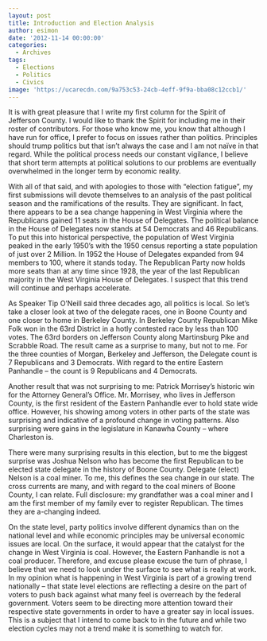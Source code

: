```yaml
---
layout: post
title: Introduction and Election Analysis
author: esimon
date: '2012-11-14 00:00:00'
categories:
  - Archives
tags:
  - Elections
  - Politics
  - Civics
image: 'https://ucarecdn.com/9a753c53-24cb-4eff-9f9a-bba08c12ccb1/'
---
```

It is with great pleasure that I write my first column for the Spirit of Jefferson County.  I would like to thank the Spirit for including me in their roster of contributors.   For those who know me, you know that although I have run for office, I prefer to focus on issues rather than politics.  Principles should trump politics but that isn’t always the case and I am not naïve in that regard.   While the political process needs our constant vigilance, I believe that short term attempts at political solutions to our problems are eventually overwhelmed in the longer term by economic reality.     

With all of that said, and with apologies to those with “election fatigue”, my first submissions will devote themselves to an analysis of the past political season and the ramifications of the results.  They are significant.  In fact, there appears to be a sea change happening in West Virginia where the Republicans gained 11 seats in the House of Delegates.  The political balance in the House of Delegates now stands at 54 Democrats and 46 Republicans.  To put this into historical perspective, the population of West Virginia peaked in the early 1950’s with the 1950 census reporting a state population of just over 2 Million.  In 1952 the House of Delegates expanded from 94 members to 100, where it stands today.  The Republican Party now holds more seats than at any time since 1928, the year of the last Republican majority in the West Virginia House of Delegates.  I suspect that this trend will continue and perhaps accelerate.   

As Speaker Tip O’Neill said three decades ago, all politics is local.  So let’s take a closer look at two of the delegate races, one in Boone County and one closer to home in Berkeley County.  In Berkeley County Republican Mike Folk won in the 63rd District in a hotly contested race by less than 100 votes.  The 63rd borders on Jefferson County along Martinsburg Pike and Scrabble Road.  The result came as a surprise to many, but not to me.  For the three counties of Morgan, Berkeley and Jefferson, the Delegate count is 7 Republicans and 3 Democrats.  With regard to the entire Eastern Panhandle – the count is 9 Republicans and 4 Democrats.  

Another result that was not surprising to me: Patrick Morrisey’s historic win for the Attorney General’s Office.  Mr. Morrisey, who lives in Jefferson County, is the first resident of the Eastern Panhandle ever to hold state wide office.  However, his showing among voters in other parts of the state was surprising and indicative of a profound change in voting patterns.  Also surprising were gains in the legislature in Kanawha County – where Charleston is.      

There were many surprising results in this election, but to me the biggest surprise was Joshua Nelson who has become the first Republican to be elected state delegate in the history of Boone County.  Delegate (elect) Nelson is a coal miner.  To me, this defines the sea change in our state.  The cross currents are many, and with regard to the coal miners of Boone County, I can relate.   Full disclosure: my grandfather was a coal miner and I am the first member of my family ever to register Republican.  The times they are a-changing indeed.   

On the state level, party politics involve different dynamics than on the national level and while economic principles may be universal economic issues are local.  On the surface, it would appear that the catalyst for the change in West Virginia is coal.   However, the Eastern Panhandle is not a coal producer.  Therefore, and excuse please excuse the turn of phrase, I believe that we need to look under the surface to see what is really at work.   In my opinion what is happening in West Virginia is part of a growing trend nationally – that state level elections are reflecting a desire on the part of voters to push back against what many feel is overreach by the federal government.  Voters seem to be directing more attention toward their respective state governments in order to have a greater say in local issues.  This is a subject that I intend to come back to in the future and while two election cycles may not a trend make it is something to watch for.   
